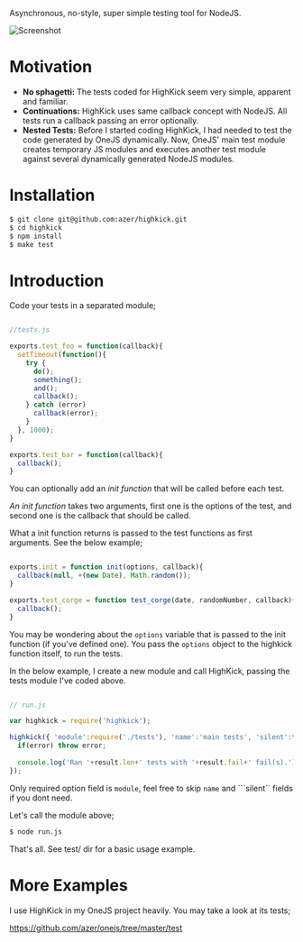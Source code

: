 Asynchronous, no-style, super simple testing tool for NodeJS.

![Screenshot](https://github.com/downloads/azer/highkick/highkick.png)

Motivation
==========
* **No sphagetti:** The tests coded for HighKick seem very simple, apparent and familiar.
* **Continuations:** HighKick uses same callback concept with NodeJS. All tests run a callback passing an error optionally.
* **Nested Tests:** Before I started coding HighKick, I had needed to test the code generated by OneJS dynamically. Now, OneJS' main test module creates temporary JS modules and executes another test module against several dynamically generated NodeJS modules.

Installation
============

```bash
$ git clone git@github.com:azer/highkick.git
$ cd highkick
$ npm install
$ make test
```

Introduction
============
Code your tests in a separated module;

```javascript

//tests.js

exports.test_foo = function(callback){
  setTimeout(function(){
    try {
      do();
      something();
      and();
      callback();
    } catch (error)
      callback(error);
    }
  }, 1000);
}

exports.test_bar = function(callback){
  callback();
}

```


You can optionally add an *init function* that will be called before each test. 

*An init function* takes two arguments, first one is the options of the test, and second one is the callback that should be called. 

What a init function returns is passed to the test functions as first arguments. See the below example;

```javascript

exports.init = function init(options, callback){
  callback(null, +(new Date), Math.random());
}

exports.test_corge = function test_corge(date, randomNumber, callback){
  callback();
}

```


You may be wondering about the ```options``` variable that is passed to the init function (if you've defined one). 
You pass the ```options``` object to the highkick function itself, to run the tests.

In the below example, I create a new module and call HighKick, passing the tests module I've coded above.

```javascript

// run.js

var highkick = require('highkick');

highkick({ 'module':require('./tests'), 'name':'main tests', 'silent':false }, function(error, result){
  if(error) throw error;
  
  console.log('Ran '+result.len+' tests with '+result.fail+' fail(s).');
});

```

Only required option field is ```module```, feel free to skip ```name``` and ```silent`` fields if you dont need.

Let's call the module above;

```bash
$ node run.js
```

That's all. See test/ dir for a basic usage example.

More Examples
=============
I use HighKick in my OneJS project heavily. You may take a look at its tests;

https://github.com/azer/onejs/tree/master/test
